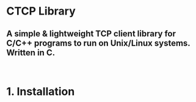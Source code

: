# CTCP Library
## A simple & lightweight TCP client library for C/C++ programs to run on Unix/Linux systems. Written in C.
<br>

# 1. Installation
